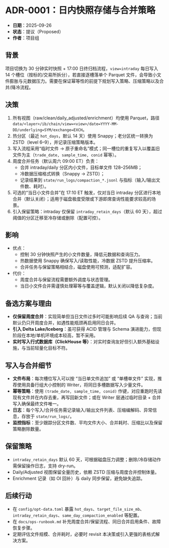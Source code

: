 # ADR-0001：日内快照存储与合并策略

- **日期**：2025-09-26
- **状态**：提议（Proposed）
- **作者**：项目组

## 背景
项目切换为 30 分钟实时快照 + 17:00 日终归档流程，`view=intraday` 每日写入 14 个槽位（按标的/交易所拆分），若直接逐槽落单个 Parquet 文件，会导致小文件膨胀与元数据压力。需要在保证幂等性的前提下规划写入策略、压缩策略以及合并/降冷流程。

## 决策
1. 所有视图（raw/clean/daily_adjusted/enrichment）均使用 Parquet，路径 `data/<layer>/ib/chain/view=<view>/date=YYYY-MM-DD/underlying=SYM/exchange=EXCH`。
2. 热分区（最近 `hot_days`，默认 14 天）使用 Snappy；老分区统一转换为 ZSTD（level 6–9），并记录压缩策略版本。
3. 写入流程采用“临时文件 → 原子重命名”模式；同一槽位的重复写入以覆盖旧文件为主（`trade_date, sample_time, conid` 幂等）。
4. 周度合并任务（默认周六 09:00 ET）负责：
   - 合并 intraday/daily 分区内小文件，目标单文件 128–256MB；
   - 冷数据压缩格式转换（Snappy → ZSTD）；
   - 记录结果到 `state/run_logs/compaction_*.jsonl` 与指标（输入/输出文件数、耗时）。
5. 可选的“当日小文件合并”在 17:10 ET 触发，仅对当日 intraday 分区进行本地合并（默认关闭）；适用于磁盘极度受限或下游即席查询性能要求较高的场景。
6. 引入保留策略：intraday 仅保留 `intraday_retain_days`（默认 60 天），超过阈值的分区迁移至冷存储或删除（配置可控）。

## 影响
- 优点：
  - 控制 30 分钟快照产生的小文件数量，降低元数据和查询压力。
  - 热数据使用 Snappy 确保写入/读取性能，冷数据 ZSTD 提升压缩率。
  - 合并任务与保留策略相结合，磁盘使用可预测，适配扩容。
- 代价：
  - 周度合并与保留流程需要额外调度与状态管理。
  - 当日小文件合并需谨慎处理幂等与覆盖逻辑，默认关闭以降低复杂度。

## 备选方案与理由
- **仅保留周度合并**：实现简单但当日文件过多时可能影响后续 QA 与查询；当前默认仍只开周度合并，如遇性能瓶颈再启用同日合并。
- **引入 Delta Lake/Iceberg**：虽可获得 ACID 管理与 Schema 演进能力，但现阶段在本地/单机环境成本较高，暂不采用。
- **实时写入行式数据库（ClickHouse 等）**：对实时查询友好但引入额外基础设施，与当前轻量化目标不符。

## 写入与合并细节
- **文件布局**：每次槽位写入可以按 “当日单文件追加” 或 “单槽单文件” 实现，推荐使用具备行组大小控制的 Writer，将同日多槽数据写入少量文件。
- **幂等策略**：使用 `(trade_date, sample_time, conid)` 作键，对应重跑时先读现有文件并在内存去重，再写回新文件；或在 Writer 层通过临时目录 + 合并写入确保最终文件唯一。
- **日志**：每个写入/合并任务需记录输入/输出文件列表、压缩编解码、异常信息，存放于 `state/run_logs/`。
- **监控指标**：至少跟踪分区文件数、平均文件大小、合并耗时、压缩比以及保留策略删除数量。

## 保留策略
- `intraday_retain_days` 默认 60 天，可根据磁盘压力调整；删除/冷存储动作需保留操作日志，支持 dry-run。
- Daily/Adjusted 视图保留全量历史，依赖 ZSTD 压缩与周度合并控制体量。
- Enrichment 记录（如 OI 回补）与 daily 同步保留，避免缺失追踪。

## 后续行动
- 在 `config/opt-data.toml` 暴露 `hot_days`、`target_file_size_mb`、`intraday_retain_days`、`same_day_compaction_enabled` 等配置。
- 在 `docs/ops-runbook.md` 补充周度合并/保留流程、同日合并启用条件、故障恢复步骤。
- 定期评估文件规模、合并耗时，必要时 revisit 本决策或引入更强的表格式解决方案。
